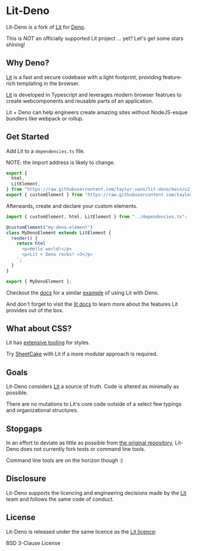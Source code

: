 # Lit-Deno

Lit-Deno is a fork of [Lit](https://lit.dev/) for [Deno](https://deno.land/).

This is _NOT_ an officially supported Lit project ... yet? Let's get some stars
shining!

## Why Deno?

[Lit](https://lit.dev/) is a fast and secure codebase with a light footprint,
providing feature-rich templating in the browser.

[Lit](https://lit.dev/) is developed in Typescript and leverages modern browser
featrues to create webcomponents and reusable parts of an application.

Lit + Deno can help engineers create amazing sites without NodeJS-esque bundlers
like webpack or rollup.

## Get Started

Add Lit to a `dependencies.ts` file.

NOTE: the import address is likely to change.

```Typescript
export {
  html,
  LitElement,
} from "https://raw.githubusercontent.com/taylor-vann/lit-deno/main/v2.0.x/lit.ts";
export { customElement } from "https://raw.githubusercontent.com/taylor-vann/lit-deno/main/v2.0.x/lit-element/decorators.ts";
```

Afterwards, create and declare your custom elements.

```Typescript
import { customElement, html, LitElement } from "../dependencies.ts";

@customElement("my-deno-element")
class MyDenoElement extends LitElement {
  render() {
    return html`
      <p>Hello world!</p>
      <p>Lit + Deno rocks! <3</p>
    `;
  }
}

export { MyDenoElement };
```

Checkout the [docs](https://github.com/taylor-vann/lit-deno/tree/main/docs) for
a similar [example](https://taylor-vann.github.io/lit-deno/) of using Lit with
Deno.

And don't forget to visit the [lit docs](https://lit.dev/docs/) to learn more
about the features Lit provides out of the box.

## What about CSS?

Lit has [extensive tooling](https://lit.dev/docs/components/styles/) for styles.

Try [SheetCake](https://github.com/taylor-vann/sheetcake) with Lit if a more
modular approach is required.

## Goals

Lit-Deno considers [Lit](https://lit.dev/) a source of truth. Code is altered as
minimally as possible.

There are no mutations to Lit's core code outside of a select few typings and
organizational structures.

## Stopgaps

In an effort to deviate as little as possible from
[the original repository](https://github.com/lit/lit/), Lit-Deno does not
currently fork tests or command line tools.

Command line tools are on the horizon though :)

## Disclosure

Lit-Deno supports the licencing and engineering decisions made by the
[Lit](https://lit.dev/) team and follows the same code of conduct.

## License

Lit-Deno is released under the same licence as the
[Lit licence](https://github.com/lit/lit/blob/main/LICENSE):

BSD 3-Clause License

